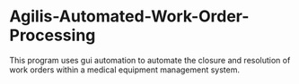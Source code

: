 # Agilis-Automated-Work-Order-Processing
This program uses gui automation to automate the closure and resolution of work orders within a medical equipment management system.
